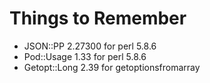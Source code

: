 # Things to Remember

* JSON::PP 2.27300 for perl 5.8.6
* Pod::Usage 1.33 for perl 5.8.6
* Getopt::Long 2.39 for getoptionsfromarray
